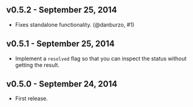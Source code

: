 ## v0.5.2 - September 25, 2014

* Fixes standalone functionality. (@danburzo, #1)

## v0.5.1 - September 25, 2014

* Implement a `resolved` flag so that you can inspect the status without getting 
the result.

## v0.5.0 - September 24, 2014

* First release.
